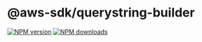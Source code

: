 # @aws-sdk/querystring-builder

[![NPM version](https://img.shields.io/npm/v/@aws-sdk/querystring-builder/beta.svg)](https://www.npmjs.com/package/@aws-sdk/querystring-builder)
[![NPM downloads](https://img.shields.io/npm/dm/@aws-sdk/querystring-builder.svg)](https://www.npmjs.com/package/@aws-sdk/querystring-builder)
